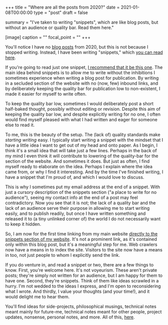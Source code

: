 +++
title = "Where are all the posts from 2020?"
date = 2021-01-08T00:00:00
type = "post"
draft = false

summary = "I've taken to writing \"snippets\", which are like blog posts, but without an audience or quality bar. Read them here."

[image]
  caption = ""
  focal_point = ""
+++

You'll notice I have no [blog posts](/posts/) from 2020, but this is not because I stopped writing. Instead, I have been writing "snippets," which [you can read here](/snippets/).

If you're going to read just one snippet, [I recommend that it be this one](/snippets/2019-12-30-writing-for-no-audience/).
The main idea behind snippets is to allow me to write without the inhibitions I sometimes experience when writing a blog post for publication.
By writing in a secluded section of the website with no (now, few) inbound links, and by deliberately keeping the quality bar for publication low to non-existent, I made it easier for myself to write often.

To keep the quality bar low, 
sometimes I would deliberately post a short half-baked thought, possibly without editing or revision.
Despite this aim of keeping the quality bar low, and despite explicitly writing for no one, I often would find myself pleased with what I had written and eager for someone else to read it.

To me, this is the beauty of the setup. The (lack of) quality standards make _starting writing_ easy. I typically start writing a snippet with the mindset that I have a little idea I want to get out of my head and onto paper. As I begin, I think it's a small idea that will take just a few lines. Perhaps in the back of my mind I even think it will contribute to lowering of the quality-bar for the section of the website. And sometimes it does. But just as often, I find myself ready to elaborate on the idea. Perhaps I explain where the idea came from, or why I find it interesting. And by the time I've finished writing, I have a snippet that I'm proud of, and which I would love to discuss.

This is why I sometimes put my email address at the end of a snippet. With just a cursory description of the snippets section ("a place to write for no audience"), seeing my contact info at the end of a post may feel contradictory. Now you see that it is not; the lack of a quality bar and the lack of an audience serve their purpose in allowing me to start writing easily, and to publish readily, but once I have written something and released it to (a tiny unlinked corner of) the world I do not necessarily want to keep it hidden.

So, I am now for the first time linking from my main website [directly to the snippets section of my website](/snippets/). It's not a prominent link, as it's contained only within this blog post, but it's a meaningful step for me. Web crawlers now have a means in to index the site. Visitors to the site now have a means in too, not just people to whom I explicitly send the link.

If you do venture in, and read a snippet or two, there are a few things to know.
First, you're welcome here. It's not voyeurism. These aren't private posts; they're simply not written for an audience, but I am happy for them to have one. Second, they're snippets. Think of them like ideas scrawled in a hurry. I'm not wedded to the ideas I express, and I'm open to reconsidering what I wrote. And thirdly, I value your thoughts (and your time!), and it would delight me to hear them.

You'll find ideas for side-projects, philosophical musings, technical notes meant mainly for future-me, technical notes meant for other people, project updates, nonsense, personal notes, and more. All of this, [here](/snippets).
